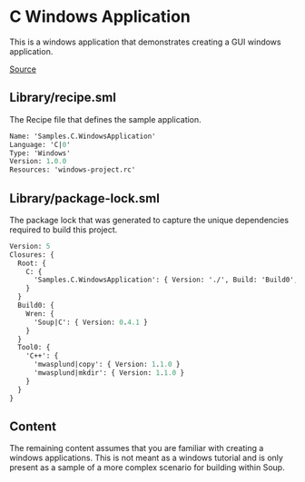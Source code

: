 # C Windows Application
This is a windows application that demonstrates creating a GUI windows application.

[Source](https://github.com/soup-build/soup/tree/main/samples/c/windows-application)

## Library/recipe.sml
The Recipe file that defines the sample application.
```sml
Name: 'Samples.C.WindowsApplication'
Language: 'C|0'
Type: 'Windows'
Version: 1.0.0
Resources: 'windows-project.rc'
```

## Library/package-lock.sml
The package lock that was generated to capture the unique dependencies required to build this project.
```sml
Version: 5
Closures: {
  Root: {
    C: {
      'Samples.C.WindowsApplication': { Version: './', Build: 'Build0', Tool: 'Tool0' }
    }
  }
  Build0: {
    Wren: {
      'Soup|C': { Version: 0.4.1 }
    }
  }
  Tool0: {
    'C++': {
      'mwasplund|copy': { Version: 1.1.0 }
      'mwasplund|mkdir': { Version: 1.1.0 }
    }
  }
}
```

## Content
The remaining content assumes that you are familiar with creating a windows applications. This is not meant as a windows tutorial and is only present as a sample of a more complex scenario for building within Soup.